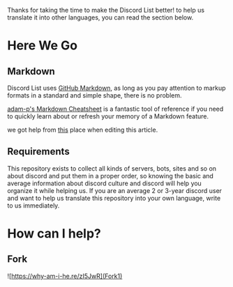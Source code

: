 Thanks for taking the time to make the Discord List better!
to help us translate it into other languages, you can read the section below.

# Here We Go

## Markdown

Discord List uses [GitHub Markdown](https://docs.github.com/en/github/writing-on-github/getting-started-with-writing-and-formatting-on-github), as long as you pay attention to markup formats in a standard and simple shape, there is no problem.

[adam-p's Markdown Cheatsheet](https://github.com/adam-p/markdown-here/wiki/Markdown-Cheatsheet) is a fantastic tool of reference if you need to quickly learn about or refresh your memory of a Markdown feature.

we got help from [this](https://github.com/ppy/osu-wiki/blob/master/CONTRIBUTING.md) place when editing this article.

## Requirements

This repository exists to collect all kinds of servers, bots, sites and so on about discord and put them in a proper order, so knowing the basic and average information about discord culture and discord will help you organize it while helping us. If you are an average 2 or 3-year discord user and want to help us translate this repository into your own language, write to us immediately.

# How can I help?
## Fork
![https://why-am-i-he.re/zI5JwR](Fork1)
